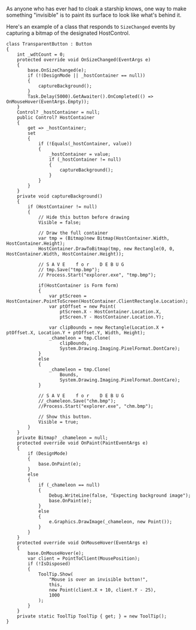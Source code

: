 As anyone who has ever had to cloak a starship knows, one way to make something "invisible" is to paint its surface to look like what's behind it.

Here's an example of a class that responds to `SizeChanged` events by capturing a bitmap of the designated HostControl.

    class TransparentButton : Button
    {
        int _wdtCount = 0;
        protected override void OnSizeChanged(EventArgs e)
        {
            base.OnSizeChanged(e);
            if (!(DesignMode || _hostContainer == null)) 
            { 
                captureBackground();
            }
            Task.Delay(5000).GetAwaiter().OnCompleted(() => OnMouseHover(EventArgs.Empty));
        }
        Control? _hostContainer = null;
        public Control? HostContainer
        {
            get => _hostContainer;
            set
            {
                if (!Equals(_hostContainer, value))
                {
                    _hostContainer = value;
                    if (_hostContainer != null)
                    {
                        captureBackground();
                    }
                }
            }
        }
        private void captureBackground()
        {
            if (HostContainer != null)
            {
                // Hide this button before drawing
                Visible = false;

                // Draw the full container
                var tmp = (Bitmap)new Bitmap(HostContainer.Width, HostContainer.Height);
                HostContainer.DrawToBitmap(tmp, new Rectangle(0, 0, HostContainer.Width, HostContainer.Height));

                // S A V E    f o r    D E B U G
                // tmp.Save("tmp.bmp");
                // Process.Start("explorer.exe", "tmp.bmp");

                if(HostContainer is Form form)
                {
                    var ptScreen = HostContainer.PointToScreen(HostContainer.ClientRectangle.Location);
                    var ptOffset = new Point(
                        ptScreen.X - HostContainer.Location.X,
                        ptScreen.Y - HostContainer.Location.Y);

                    var clipBounds = new Rectangle(Location.X + ptOffset.X, Location.Y + ptOffset.Y, Width, Height);
                    _chameleon = tmp.Clone(
                        clipBounds, 
                        System.Drawing.Imaging.PixelFormat.DontCare);
                }
                else
                {
                    _chameleon = tmp.Clone(
                        Bounds,
                        System.Drawing.Imaging.PixelFormat.DontCare);
                }

                // S A V E    f o r    D E B U G
                //_chameleon.Save("chm.bmp");
                //Process.Start("explorer.exe", "chm.bmp");

                // Show this button.
                Visible = true;
            }
        }
        private Bitmap? _chameleon = null;
        protected override void OnPaint(PaintEventArgs e)
        {
            if (DesignMode)
            {
                base.OnPaint(e);
            }
            else
            {
                if (_chameleon == null)
                {
                    Debug.WriteLine(false, "Expecting background image");
                    base.OnPaint(e);
                }
                else
                {
                    e.Graphics.DrawImage(_chameleon, new Point());
                }
            }
        }
        protected override void OnMouseHover(EventArgs e)
        {
            base.OnMouseHover(e);
            var client = PointToClient(MousePosition);
            if (!IsDisposed)
            {
                ToolTip.Show(
                    "Mouse is over an invisible button!",
                    this,
                    new Point(client.X + 10, client.Y - 25),
                    1000
                );
            }
        }
        private static ToolTip ToolTip { get; } = new ToolTip();
    }
